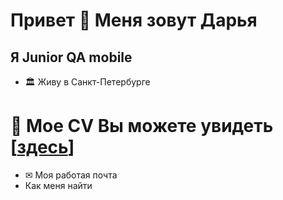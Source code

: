 # Привет 👋 Меня зовут Дарья
 ## Я Junior QA mobile
 - 🏛 Живу в Санкт-Петербурге
 # 📇 Мое CV Вы можете увидеть [[здесь](https://drive.google.com/drive/folders/1SQWYAfXCY2boQ_easVS_2gZSfkGyDb_5?usp=share_link)]
 - ✉ Моя работая почта
 - Как меня найти 
